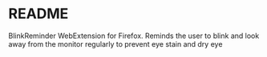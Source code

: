 # README #

BlinkReminder WebExtension for Firefox. Reminds the user to blink and look away from the monitor regularly to prevent eye stain and dry eye